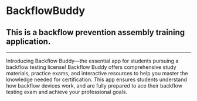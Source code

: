 # BackflowBuddy

<h2>This is a backflow prevention assembly training application.</h2>
<hr/>

<div>Introducing Backflow Buddy—the essential app for students pursuing a backflow testing license! Backflow Buddy offers comprehensive study materials, practice exams, and interactive resources to help you master the knowledge needed for certification. This app ensures students understand how backflow devices work, and are fully prepared to ace their backflow testing exam and achieve your professional goals.</div>



